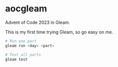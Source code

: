 # aocgleam

Advent of Code 2023 in Gleam.

This is my first time trying Gleam, so go easy on me.

```sh
# Run one part
gleam run <day> <part>

# Test all parts
gleam test
```
